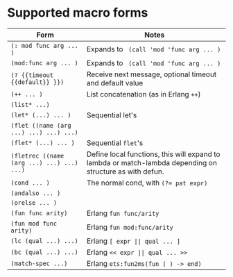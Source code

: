 # Supported macro forms

| Form | Notes |
| -- | -- |
| ``(: mod func arg ... )`` | Expands to `` (call 'mod 'func arg ... )`` |
| ``(mod:func arg ... )`` |  Expands to `` (call 'mod 'func arg ... )``  |
| ``(? {{timeout {{default}} }})`` | Receive next message, optional timeout and default value|
| ``(++ ... )`` | List concatenation (as in Erlang ``++``) |
| ``(list* ...)`` |  |
| ``(let* (...) ... )`` | Sequential let's |
| ``(flet ((name (arg ...) ...) ...) ...)`` |  |
| ``(flet* (...) ... )`` | Sequential ``flet``'s |
| ``(fletrec ((name (arg ...) ...) ...) ...)`` | Define local functions, this will expand to lambda or match-lambda depending on structure as with defun. |
| ``(cond ... )`` | The normal cond, with ``(?= pat expr)`` |
| ``(andalso ... )`` |  |
| ``(orelse ... )`` |  |
| ``(fun func arity)`` | Erlang ``fun func/arity`` |
| ``(fun mod func arity)`` | Erlang ``fun mod:func/arity`` |
| ``(lc (qual ...) ...)`` | Erlang <code>[ expr &#124;&#124; qual ... ]</code> |
| ``(bc (qual ...) ...)`` | Erlang <code><< expr &#124;&#124; qual ... >></code> |
| ``(match-spec ...)`` | Erlang ``ets:fun2ms(fun ( ) -> end)`` |            



